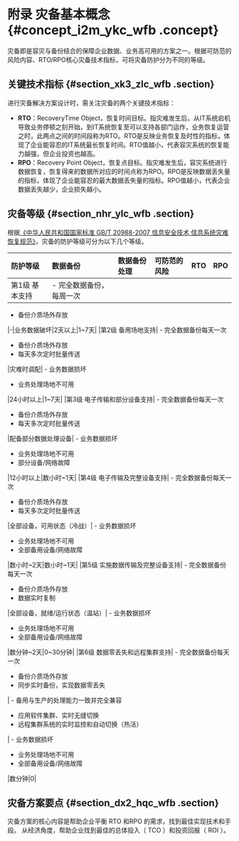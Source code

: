 # 附录 灾备基本概念 {#concept_i2m_ykc_wfb .concept}

灾备即是容灾与备份结合的保障企业数据、业务高可用的方案之一。根据可防范的风险内容、RTO/RPO核心灾备技术指标，可将灾备防护分为不同的等级。

## 关键技术指标 {#section_xk3_zlc_wfb .section}

进行灾备解决方案设计时，需关注灾备的两个关键技术指标：

-   **RTO**：RecoveryTime Object，恢复时间目标。指灾难发生后，从IT系统宕机导致业务停顿之刻开始，到IT系统恢复至可以支持各部门运作，业务恢复运营之时，此两点之间的时间段称为RTO。RTO是反映业务恢复及时性的指标，体现了企业能容忍的IT系统最长恢复时间。RTO值越小，代表容灾系统的恢复能力越强，但企业投资也越高。
-   **RPO**：Recovery Point Object，恢复点目标。指灾难发生后，容灾系统进行数据恢复，恢复得来的数据所对应的时间点称为RPO。RPO是反映数据丢失量的指标，体现了企业能容忍的最大数据丢失量的指标。RPO值越小，代表企业数据丢失越少，企业损失越小。

## 灾备等级 {#section_nhr_ylc_wfb .section}

根据[《中华人民共和国国家标准 GB/T 20988-2007 信息安全技术 信息系统灾难恢复规范》](http://www.djbh.net/webdev/file/webFiles/File/cpzg/20122616046.pdf?spm=a2c4g.11186623.2.11.1869f6795rMbM3&file=20122616046.pdf)，灾备的防护等级可分为以下几个等级。

|防护等级|数据备份|数据备份处理|可防范的风险|RTO|RPO|
|:---|:---|:-----|:-----|:--|:--|
|第1级 基本支持| -   完全数据备份，每周一次
-   备份介质场外存放

 |-|业务数据破坏|2天以上|1~7天|
|第2级 备用场地支持| -   完全数据备份每天一次
-   备份介质场外存放
-   每天多次定时批量传送

 |灾难时调配| -   业务数据损坏
-   业务处理场地不可用

 |24小时以上|1~7天|
|第3级 电子传输和部分设备支持| -   完全数据备份每天一次
-   备份介质场外存放
-   每天多次定时批量传送

 |配备部分数据处理设备| -   业务数据损坏
-   业务处理场地不可用
-   部分设备/网络故障

 |12小时以上|数小时~1天|
|第4级 电子传输及完整设备支持| -   完全数据备份每天一次
-   备份介质场外存放
-   每天多次定时批量传送

 |全部设备，可用状态（冷战）| -   业务数据损坏
-   业务处理场地不可用
-   全部备用设备/网络故障

 |数小时~2天|数小时~1天|
|第5级 实施数据传输及完整设备支持| -   完全数据备份每天一次
-   备份介质场外存放
-   数据实时复制

 |全部设备，就绪/运行状态（温站）| -   业务数据损坏
-   业务处理场地不可用
-   全部备用设备/网络故障

 |数分钟~2天|0~30分钟|
|第6级 数据零丢失和远程集群支持| -   完全数据备份每天一次
-   备份介质场外存放
-   同步实时备份，实现数据零丢失

 | -   备用与生产的处理能力一致并完全兼容
-   应用软件集群、实时无缝切换
-   远程集群系统的实时监控和自动切换（热活）

 | -   业务数据损坏
-   业务处理场地不可用
-   全部备用设备/网络故障

 |数分钟|0|

## 灾备方案要点 {#section_dx2_hqc_wfb .section}

灾备方案的核心内容是帮助企业平衡 RTO 和RPO 的需求，找到最佳实现技术和手段。 从经济角度，帮助企业找到最佳的总体投入（ TCO ）和投资回报（ ROI ）。

